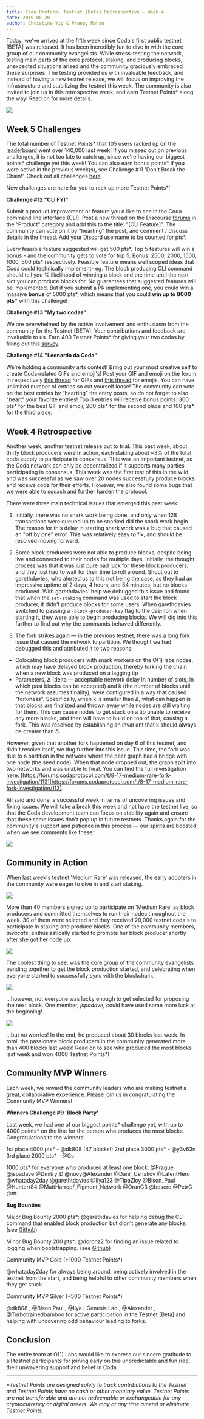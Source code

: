 ```yaml
---
title: Coda Protocol Testnet [Beta] Retrospective — Week 4
date: 2019-08-20
author: Christine Yip & Pranay Mohan
---
```


Today, we've arrived at the fifth week since Coda's first public testnet [BETA] was released. It has been incredibly fun to dive in with the core group of our community evangelists. While stress-testing the network, testing main parts of the core protocol, staking, and producing blocks, unexpected situations arised and the community graciously embraced these surprises. The testing provided us with invaluable feedback, and instead of having a new testnet release, we will focus on improving the infrastructure and stabilizing the testnet this week. The community is also invited to join us in this retrospective week, and earn Testnet Points\* along the way! Read on for more details.

![](https://miro.medium.com/max/3520/1*JKk8rrJ2-tCrPe8s9kheEg.jpeg)

## Week 5 Challenges

The total number of Testnet Points\* that 105 users racked up on the [leaderboard](http://bit.ly/TestnetBetaLeaderboard) went over 140,000 last week! If you missed out on previous challenges, it is not too late to catch up, since we're having our biggest points\* challenge yet this week! You can also earn bonus points\* if you were active in the previous week(s), see Challenge #11 'Don't Break the Chain!'. Check out all challenges [here](https://codaprotocol.com/testnet.html).

New challenges are here for you to rack up more Testnet Points\*! 

**Challenge #12 "CLI FYI"**

Submit a product improvement or feature you’d like to see in the Coda command line interface (CLI). Post a new thread on the Discourse [forums](http://forums.codaprotocol.com) in the “Product” category and add this to the title: "[CLI Feature]". The community can vote on it by “hearting” the post, and comment / discuss details in the thread. Add your Discord username to be counted for pts\*.

Every feasible feature suggested will get 500 pts\*. Top 5 features will win a bonus - and the community gets to vote for top 5. Bonus: 2500, 2000, 1500, 1000, 500 pts\* respectively. Feasible feature means well scoped ideas that Coda could technically implement- eg. The block producing CLI command should tell you % likelihood of winning a block and the time until the next slot you can produce blocks for. No guarantees that suggested features will be implemented. But if you submit a PR implementing one, you could win a massive **bonus** of 5000 pts\*, which means that you could **win up to 8000 pts\*** with this challenge!

**Challenge #13 "My two codas"**

We are overwhelmed by the active involvement and enthusiasm from the community for the Testnet [BETA]. Your contributions and feedback are invaluable to us. Earn 400 Testnet Points\* for giving your two codas by filling out this [survey](http://bit.ly/CommunityRetro).

**Challenge #14 "Leonardo da Coda"**

We're holding a community arts contest! Bring out your most creative self to create Coda-related GIFs and emoji's! Post your GIF and emoji on the forum in respectively [this thread](https://forums.codaprotocol.com/t/community-art-contest-leonardo-da-coda/) for GIFs and [this thread](https://forums.codaprotocol.com/t/community-art-contest-emojis/) for emojis. You can have unlimited number of entries so cut yourself loose! The community can vote on the best entries by “hearting” the entry posts, so do not forget to also "heart" your favorite entries! Top 3 entries will receive bonus points: 300 pts\* for the best GIF and emoji, 200 pts\* for the second place and 100 pts\* for the third place. 

## Week 4 Retrospective

Another week, another testnet release put to trial. This past week, about thirty block producers were in action, each staking about ~3% of the total coda supply to participate in consensus. This was an important testnet, as the Coda network can only be decentralized if it supports many parties participating in consensus. This week was the first test of this in the wild, and was successful as we saw over 20 nodes successfully produce blocks and receive coda for their efforts. However, we also found some bugs that we were able to squash and further harden the protocol.

There were three main technical issues that emerged this past week:

1) Initially, there was no snark work being done, and only when 128 transactions were queued up to be snarked did the snark work begin. The reason for this delay in starting snark work was a bug that caused an "off by one" error. This was relatively easy to fix, and should be resolved moving forward.

2) Some block producers were not able to produce blocks, despite being live and connected to their nodes for multiple days. Initially, the thought process was that it was just pure bad luck for these block producers, and they just had to wait for their time to roll around. Shout out to garethdavies, who alerted us to this not being the case, as they had an impressive uptime of 2 days, 4 hours, and 54 minutes, but no blocks produced. With garethdavies' help we debugged this issue and found that when the `set-staking` command was used to start the block producer, it didn't produce blocks for some users. When garethdavies switched to passing a `-block-producer-key` flag to the daemon when starting it, they were able to begin producing blocks. We will dig into this further to find out why the commands behaved differently.

3) The fork strikes again — in the previous testnet, there was a long fork issue that caused the network to partition. We thought we had debugged this and attributed it to two reasons: 

- Colocating block producers with snark workers on the O(1) labs nodes, which may have delayed block production, thereby forking the chain when a new block was produced on a lagging tip
- Parameters, Δ (delta — acceptable network delay in number of slots, in which past blocks can be accepted) and k (the number of blocks until the network assumes finality), were configured in a way that caused "forkiness". Specifically, when k is smaller than Δ, what can happen is that blocks are finalized and thrown away while nodes are still waiting for them. This can cause nodes to get stuck on a tip unable to receive any more blocks, and then will have to build on top of that, causing a fork. This was resolved by establishing an invariant that k should always be greater than Δ.

However, given that another fork happened on day 6 of this testnet, and didn't resolve itself, we dug further into this issue. This time, the fork was due to a partition in the network where the peer graph had a bridge with one node (the seed node). When that node dropped out, the graph split into two networks and was unable to heal. You can find the full investigation here: [https://forums.codaprotocol.com/t/8-17-medium-rare-fork-investigation/113](https://forums.codaprotocol.com/t/8-17-medium-rare-fork-investigation/113).

All said and done, a successful week in terms of uncovering issues and fixing issues. We will take a break this week and not have the testnet live, so that the Coda development team can focus on stability again and ensure that these same issues don't pop up in future testnets. Thanks again for the community's support and patience in this process — our spirits are boosted when we see comments like these:

![](https://miro.medium.com/max/2760/1*EkWF1VqVlqC4qDdRgcVe5Q.png)

## Community in Action

When last week's testnet 'Medium Rare' was released, the early adopters in the community were eager to dive in and start staking.

![](https://miro.medium.com/max/1110/1*I7-W3OvMK4GomvClavebng.png)

More than 40 members signed up to participate on 'Medium Rare' as block producers and committed themselves to run their nodes throughout the week. 30 of them were selected and they received 20,000 testnet coda's to participate in staking and produce blocks. One of the community members, *awacate*, enthusiastically started to promote her block producer shortly after she got her node up.

![](https://miro.medium.com/max/1178/1*NoDGjOKli_PuI8zx1F-HtQ.png)

The coolest thing to see, was the core group of the community evangelists banding together to get the block production started, and celebrating when everyone started to successfully sync with the blockchain..

![](https://miro.medium.com/max/1112/1*DMoy--u1csfUYJMHdEZs6Q.png)

...however, not everyone was lucky enough to get selected for proposing the next block. One member, *jspadave*, could have used some more luck at the beginning!

![](https://miro.medium.com/max/1108/1*5VAV9wyZs3QfMlDpSasTRw.png)

...but no worries! In the end, he produced about 30 blocks last week. In total, the passionate block producers in the community generated more than 400 blocks last week! Read on to see who produced the most blocks last week and won 4000 Testnet Points\*!

## Community MVP Winners

Each week, we reward the community leaders who are making testnet a great, collaborative experience. Please join us in congratulating the Community MVP Winners!

**Winners Challenge #9 'Block Party'**

Last week, we had one of our biggest points\* challenge yet, with up to 4000 points\* on the line for the person who produces the most blocks. Congratulations to the winners!

1st place 4000 pts\* - @dk808 (47 blocks!)
2nd place 3000 pts\* - @y3v63n
3rd place 2000 pts\* - @Gs

1000 pts\* for everyone who produced at least one block:
@Prague
@jspadave
@Dmitry_D
@novy@Alexander
@Danil_Ushakov
@LatentHero
@whataday2day
@garethtdavies
@Ilya123
@TipaZloy
@Bison_Paul
@Hunterr84
@MattHarrop/_Figment_Network
@OranG3
@boscro
@PetrG
@ttt

**Bug Bounties**

Major Bug Bounty 2000 pts\*: @garethdavies for helping debug the CLI command that enabled block production but didn't generate any blocks. (see [Github](https://github.com/CodaProtocol/coda/issues/3234))

Minor Bug Bounty 200 pts\*: @doronz2 for finding an issue related to logging when bootstrapping. (see [Github](https://github.com/CodaProtocol/coda/issues/3172))

Community MVP Gold (+1000 Testnet Points\*)

@whataday2day for always being around, being actively involved in the testnet from the start, and being helpful to other community members when they get stuck.

Community MVP Silver (+500 Testnet Points\*)

@dk808 , @Bison Paul , @Ilya | Genesis Lab , @Alexander , @Turbotrainedbamboo for active participation in the Testnet [Beta] and helping with uncovering odd behaviour leading to forks.

## Conclusion

The entire team at O(1) Labs would like to express our sincere gratitude to all testnet participants for joining early on this unpredictable and fun ride, their unwavering support and belief in Coda.

---

*\*Testnet Points are designed solely to track contributions to the Testnet and Testnet Points have no cash or other monetary value. Testnet Points are not transferable and are not redeemable or exchangeable for any cryptocurrency or digital assets. We may at any time amend or eliminate Testnet Points.*
